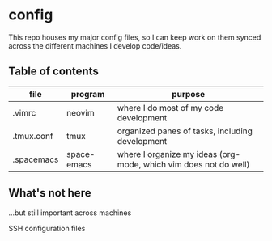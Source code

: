 # config

This repo houses my major config files, so I can keep work on them synced across the different machines I develop code/ideas.

## Table of contents

| file | program | purpose |
|------|---------|-------------|
| .vimrc | neovim | where I do most of my code development |
| .tmux.conf | tmux | organized panes of tasks, including development |
| .spacemacs | space-emacs | where I organize my ideas (org-mode, which vim does not do well) |

## What's not here
...but still important across machines

SSH configuration files
